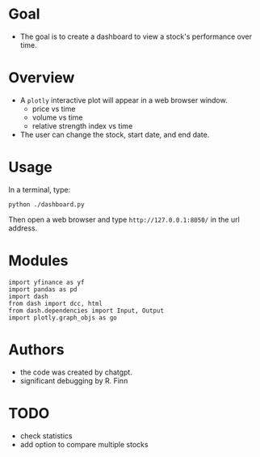 # Goal

* The goal is to create a dashboard to view a stock's performance over time.


# Overview
* A `plotly` interactive plot will appear in a web browser window.
  * price vs time
  * volume vs time
  * relative strength index vs time
* The user can change the stock, start date, and end date.


# Usage
In a terminal, type:

```
python ./dashboard.py
```
Then open a web browser and type `http://127.0.0.1:8050/` in the url address.

# Modules
```
import yfinance as yf
import pandas as pd
import dash
from dash import dcc, html
from dash.dependencies import Input, Output
import plotly.graph_objs as go
```
# Authors
* the code was created by chatgpt.
* significant debugging by R. Finn

# TODO
* check statistics
* add option to compare multiple stocks
